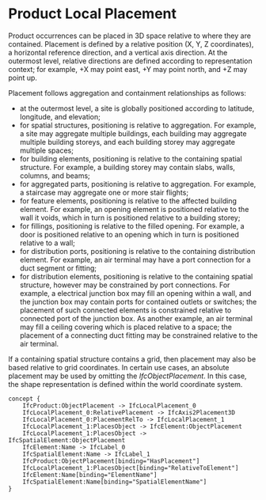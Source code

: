 Product Local Placement
=======================

Product occurrences can be placed in 3D space relative to where they are contained. Placement is defined by a relative position (X, Y, Z coordinates), a horizontal reference direction, and a vertical axis direction. At the outermost level, relative directions are defined according to representation context; for example, +X may point east, +Y may point north, and +Z may point up.

Placement follows aggregation and containment relationships as follows:

* at the outermost level, a site is globally positioned according to latitude, longitude, and elevation;
* for spatial structures, positioning is relative to aggregation. For example, a site may aggregate multiple buildings, each building may aggregate multiple building storeys, and each building storey may aggregate multiple spaces;
* for building elements, positioning is relative to the containing spatial structure. For example, a building storey may contain slabs, walls, columns, and beams;
* for aggregated parts, positioning is relative to aggregation. For example, a staircase may aggregate one or more stair flights;
* for feature elements, positioning is relative to the affected building element. For example, an opening element is positioned relative to the wall it voids, which in turn is positioned relative to a building storey;
* for fillings, positioning is relative to the filled opening. For example, a door is positioned relative to an opening which in turn is positioned relative to a wall;
* for distribution ports, positioning is relative to the containing distribution element. For example, an air terminal may have a port connection for a duct segment or fitting;
* for distribution elements, positioning is relative to the containing spatial structure, however may be constrained by port connections. For example, a electrical junction box may fill an opening within a wall, and the junction box may contain ports for contained outlets or switches; the placement of such connected elements is constrained relative to connected port of the junction box. As another example, an air terminal may fill a ceiling covering which is placed relative to a space; the placement of a connecting duct fitting may be constrained relative to the air terminal.

If a containing spatial structure contains a grid, then placement may also be based relative to grid coordinates. In certain use cases, an absolute placement may be used by omitting the _IfcObjectPlacement_. In this case, the shape representation is defined within the world coordinate system.

```
concept {
    IfcProduct:ObjectPlacement -> IfcLocalPlacement_0
    IfcLocalPlacement_0:RelativePlacement -> IfcAxis2Placement3D
    IfcLocalPlacement_0:PlacementRelTo -> IfcLocalPlacement_1
    IfcLocalPlacement_1:PlacesObject -> IfcElement:ObjectPlacement
    IfcLocalPlacement_1:PlacesObject -> IfcSpatialElement:ObjectPlacement
    IfcElement:Name -> IfcLabel_0
    IfcSpatialElement:Name -> IfcLabel_1
    IfcProduct:ObjectPlacement[binding="HasPlacement"]
    IfcLocalPlacement_1:PlacesObject[binding="RelativeToElement"]
    IfcElement:Name[binding="ElementName"]
    IfcSpatialElement:Name[binding="SpatialElementName"]
}
```
